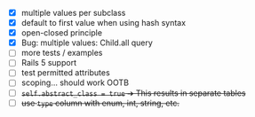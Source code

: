 - [x] multiple values per subclass
- [x] default to first value when using hash syntax
- [x] open-closed principle
- [x] Bug: multiple values: Child.all query
- [ ] more tests / examples
- [ ] Rails 5 support
- [ ] test permitted attributes
- [ ] scoping… should work OOTB
- [ ] ~~`self.abstract_class = true` ➔ This results in separate tables~~
- [ ] ~~use `type` column with enum, int, string, etc.~~
